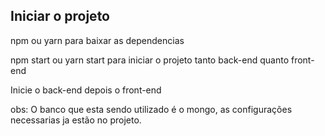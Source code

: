 ## Iniciar o projeto

npm ou yarn para baixar as dependencias

npm start ou  yarn start para iniciar o projeto tanto back-end quanto front-end

Inicie o back-end depois o front-end

obs: O banco que esta sendo utilizado é o mongo, as configurações necessarias ja estão no projeto.





